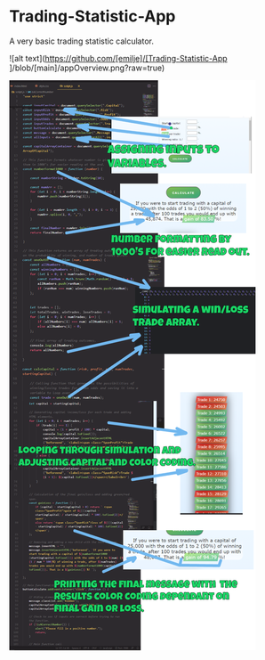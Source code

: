 # Trading-Statistic-App
A very basic trading statistic calculator.

![alt text](https://github.com/[emilje]/[Trading-Statistic-App
]/blob/[main]/appOverview.png?raw=true)

![alt text](https://raw.githubusercontent.com/emilje/Trading-Statistic-App/main/appOverview.png)
